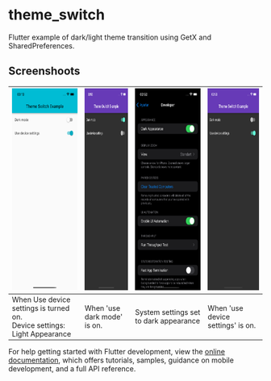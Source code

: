 # theme_switch

Flutter example of dark/light theme transition using GetX and SharedPreferences.

## Screenshoots

| <img src="https://github.com/fazilkilicx/theme_switch/blob/e066dd11993f946f59f3c8b66ee2a0c0908a5b74/screenshoots/use_system_on_light.png" width="200" height="400">  | <img src="https://github.com/fazilkilicx/theme_switch/blob/41e87459bf5ebe1f4a2278a87c0913428d52312e/screenshoots/dark_on.png" width="200" height="400">   | <img src="https://github.com/fazilkilicx/theme_switch/blob/41e87459bf5ebe1f4a2278a87c0913428d52312e/screenshoots/system_info.png" width="200" height="400">    | <img src="https://github.com/fazilkilicx/theme_switch/blob/41e87459bf5ebe1f4a2278a87c0913428d52312e/screenshoots/use_system_on.png" width="200" height="400">  |
| ------------ | ------------ | ------------ | ------------ |
| When Use device settings is turned on. </br> Device settings: Light Appearance  | When 'use dark mode' is on.  | System settings set to dark appearance |  When 'use device settings' is on.   |





For help getting started with Flutter development, view the
[online documentation](https://docs.flutter.dev/), which offers tutorials,
samples, guidance on mobile development, and a full API reference.
